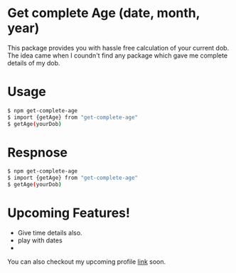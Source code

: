 # Get complete Age (date, month, year)

This package provides you with hassle free calculation of your current dob.
The idea came when I coundn't find any package which gave me complete details of my dob.

# Usage

```sh
$ npm get-complete-age
$ import {getAge} from "get-complete-age"
$ getAge(yourDob)
```

# Respnose

```sh
$ npm get-complete-age
$ import {getAge} from "get-complete-age"
$ getAge(yourDob)
```

# Upcoming Features!

- Give time details also.
- play with dates
-

You can also checkout my upcoming profile [link][plink] soon.

[plink]: https://google.com
